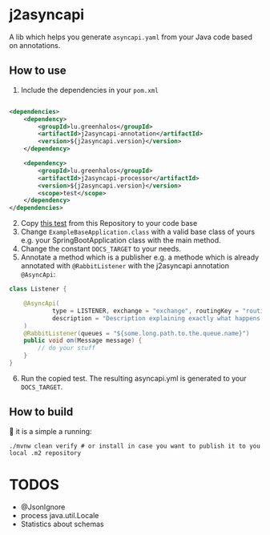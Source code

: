 # j2asyncapi

A lib which helps you generate `asyncapi.yaml` from your Java code based on annotations.

## How to use

1. Include the dependencies in your `pom.xml`

```xml

<dependencies>
    <dependency>
        <groupId>lu.greenhalos</groupId>
        <artifactId>j2asyncapi-annotation</artifactId>
        <version>${j2asyncapi.version}</version>
    </dependency>

    <dependency>
        <groupId>lu.greenhalos</groupId>
        <artifactId>j2asyncapi-processor</artifactId>
        <version>${j2asyncapi.version}</version>
        <scope>test</scope>
    </dependency>
</dependencies>
```

2. Copy [this test](./j2asyncapi-example/src/test/java/lu/greenhalos/j2asyncapi/example/AsyncApiGeneratorTest.java)
   from this Repository to your code base
3. Change `ExampleBaseApplication.class` with a valid base class of yours e.g. your SpringBootApplication class with the
   main method.
4. Change the constant `DOCS_TARGET` to your needs.
5. Annotate a method which is a publisher e.g. a methode which is already annotated with `@RabbitListener` with the
   j2asyncapi annotation `@AsyncApi`:
```java
class Listener {

    @AsyncApi(
            type = LISTENER, exchange = "exchange", routingKey = "routing.key", payload = ExampleListenerMessage.class,
            description = "Description explaining exactly what happens here"
    )
    @RabbitListener(queues = "${some.long.path.to.the.queue.name}")
    public void on(Message message) {
        // do your stuff
    }
}
```
6. Run the copied test. The resulting asyncapi.yml is generated to your `DOCS_TARGET`.

## How to build

🥁 it is a simple a running:
```shell
./mvnw clean verify # or install in case you want to publish it to you local .m2 repository
```

# TODOS

* @JsonIgnore
* process java.util.Locale
* Statistics about schemas

